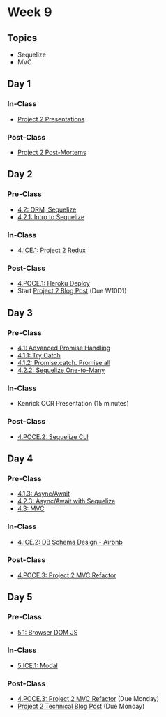 # Week 9

## Topics

* Sequelize
* MVC

## Day 1

### In-Class

* [Project 2 Presentations](../../course-logistics/course-methodology.md#project-presentations)

### Post-Class

* [Project 2 Post-Mortems](../../projects/project-2-server-side-app.md#project-timeline)

## Day 2

### Pre-Class

* [4.2: ORM, Sequelize](../../4-back-end-structure/4.2-sequelize/)
* [4.2.1: Intro to Sequelize](../../4-back-end-structure/4.2-sequelize/4.2.1-intro-to-sequelize.md)

### In-Class

* [4.ICE.1: Project 2 Redux](../../4-back-end-structure/4.ice-in-class-exercises/4.ice.1-project-2-redux.md)

### Post-Class

* [4.POCE.1: Heroku Deploy](../../4-back-end-structure/4.poce-post-class-exercises/4.poce.1-heroku-deploy.md)
* Start [Project 2 Blog Post](../../projects/project-2-server-side-app.md#technical-blog-post) \(Due W10D1\)

## Day 3

### Pre-Class

* [4.1: Advanced Promise Handling](../../4-back-end-structure/4.1-advanced-promise-handling/)
* [4.1.1: Try Catch](../../4-back-end-structure/4.1-advanced-promise-handling/4.1.1-try-catch.md)
* [4.1.2: Promise.catch, Promise.all](../../4-back-end-structure/4.1-advanced-promise-handling/4.1.2-promise.catch-promise.all.md)
* [4.2.2: Sequelize One-to-Many](../../4-back-end-structure/4.2-sequelize/4.2.2-sequelize-one-to-many-relationships.md)

### In-Class

* Kenrick OCR Presentation \(15 minutes\)

### Post-Class

* [4.POCE.2: Sequelize CLI](../../4-back-end-structure/4.poce-post-class-exercises/4.poce.2-sequelize-cli.md)

## Day 4

### Pre-Class

* [4.1.3: Async/Await](../../4-back-end-structure/4.1-advanced-promise-handling/4.1.3-async-await.md)
* [4.2.3: Async/Await with Sequelize](../../4-back-end-structure/4.2-sequelize/4.2.3-async-await-with-sequelize.md)
* [4.3: MVC](../../4-back-end-structure/4.3-mvc.md)

### In-Class

* [4.ICE.2: DB Schema Design - Airbnb](../../4-back-end-structure/4.ice-in-class-exercises/4.ice.2-db-schema-design-airbnb.md)

### Post-Class

* [4.POCE.3: Project 2 MVC Refactor](../../4-back-end-structure/4.poce-post-class-exercises/4.poce.3-project-2-mvc-refactor.md)

## Day 5

### Pre-Class

* [5.1: Browser DOM JS](../../5-full-stack-application/5.1-dom-manipulation.md)

### In-Class

* [5.ICE.1: Modal](../../5-full-stack-application/5.ice-in-class-exercises/5.ice.1-full-stack-modal.md)

### Post-Class

* [4.POCE.3: Project 2 MVC Refactor](../../4-back-end-structure/4.poce-post-class-exercises/4.poce.3-project-2-mvc-refactor.md) \(Due Monday\)
* [Project 2 Technical Blog Post](../../projects/project-2-server-side-app.md#technical-blog-post) \(Due Monday\)

